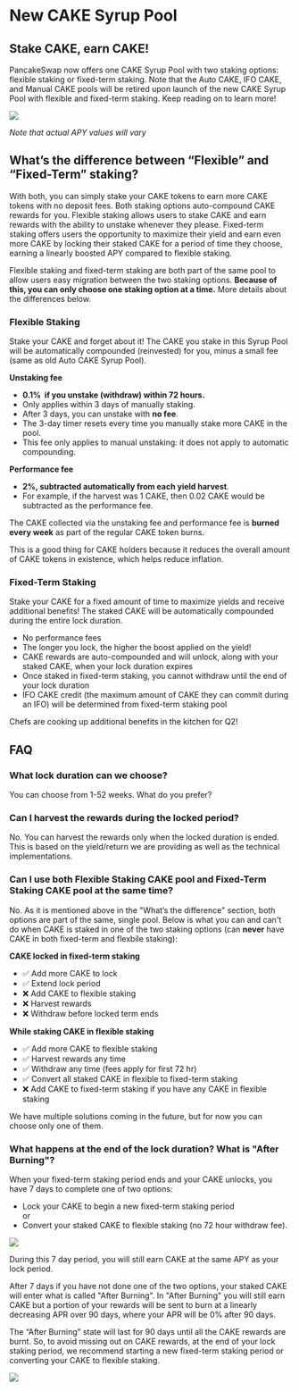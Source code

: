 # New CAKE Syrup Pool

## Stake CAKE, earn CAKE!

PancakeSwap now offers one CAKE Syrup Pool with two staking options: flexible staking or fixed-term staking. Note that the Auto CAKE, IFO CAKE, and Manual CAKE pools will be retired upon launch of the new CAKE Syrup Pool with flexible and fixed-term staking. Keep reading on to learn more!

![](../../../.gitbook/assets/cake-pool-enabled1.png)

_Note that actual APY values will vary_

## What’s the difference between “Flexible” and “Fixed-Term” staking?

With both, you can simply stake your CAKE tokens to earn more CAKE tokens with no deposit fees. Both staking options auto-compound CAKE rewards for you. Flexible staking allows users to stake CAKE and earn rewards with the ability to unstake whenever they please. Fixed-term staking offers users the opportunity to maximize their yield and earn even more CAKE by locking their staked CAKE for a period of time they choose, earning a linearly boosted APY compared to flexible staking.

Flexible staking and fixed-term staking are both part of the same pool to allow users easy migration between the two staking options. **Because of this, you can only choose one staking option at a time.** More details about the differences below.

### Flexible Staking

Stake your CAKE and forget about it! The CAKE you stake in this Syrup Pool will be automatically compounded (reinvested) for you, minus a small fee (same as old Auto CAKE Syrup Pool).

**Unstaking fee**

* **0.1%  if you unstake (withdraw) within 72 hours.**
* Only applies within 3 days of manually staking.
* After 3 days, you can unstake with **no fee**.
* The 3-day timer resets every time you manually stake more CAKE in the pool.
* This fee only applies to manual unstaking: it does not apply to automatic compounding.

**Performance fee**

* **2%, subtracted automatically from each yield harvest**.
* For example, if the harvest was 1 CAKE, then 0.02 CAKE would be subtracted as the performance fee.

The CAKE collected via the unstaking fee and performance fee is **burned every week** as part of the regular CAKE token burns.

This is a good thing for CAKE holders because it reduces the overall amount of CAKE tokens in existence, which helps reduce inflation.

### Fixed-Term Staking

Stake your CAKE for a fixed amount of time to maximize yields and receive additional benefits! The staked CAKE will be automatically compounded during the entire lock duration.

* No performance fees
* The longer you lock, the higher the boost applied on the yield!
* CAKE rewards are auto-compounded and will unlock, along with your staked CAKE, when your lock duration expires
* Once staked in fixed-term staking, you cannot withdraw until the end of your lock duration
* IFO CAKE credit (the maximum amount of CAKE they can commit during an IFO) will be determined from fixed-term staking pool

Chefs are cooking up additional benefits in the kitchen for Q2!

## FAQ

### What lock duration can we choose?

You can choose from 1-52 weeks. What do you prefer?

### Can I harvest the rewards during the locked period?

No. You can harvest the rewards only when the locked duration is ended. This is based on the yield/return we are providing as well as the technical implementations.

### Can I use both Flexible Staking CAKE pool and Fixed-Term Staking CAKE pool at the same time?

No. As it is mentioned above in the "What’s the difference" section, both options are part of the same, single pool. Below is what you can and can't do when CAKE is staked in one of the two staking options (can **never** have CAKE in both fixed-term and flexbile staking):

**CAKE locked in fixed-term staking**

* ✅ Add more CAKE to lock
* ✅ Extend lock period
* ❌ Add CAKE to flexible staking
* ❌ Harvest rewards
* ❌ Withdraw before locked term ends

**While staking CAKE in flexible staking**

* ✅ Add more CAKE to flexible staking
* ✅ Harvest rewards any time
* ✅ Withdraw any time (fees apply for first 72 hr)
* ✅ Convert all staked CAKE in flexible to fixed-term staking
* ❌ Add CAKE to fixed-term staking if you have any CAKE in flexible staking

We have multiple solutions coming in the future, but for now you can choose only one of them.

### What happens at the end of the lock duration? What is "After Burning"?

When your fixed-term staking period ends and your CAKE unlocks, you have 7 days to complete one of two options:

* Lock your CAKE to begin a new fixed-term staking period\
  or
* Convert your staked CAKE to flexible staking (no 72 hour withdraw fee).

![](../../../.gitbook/assets/cake-pool-lock-end.png)

During this 7 day period, you will still earn CAKE at the same APY as your lock period.

After 7 days if you have not done one of the two options, your staked CAKE will enter what is called "After Burning". In "After Burning" you will still earn CAKE but a portion of your rewards will be sent to burn at a linearly decreasing APR over 90 days, where your APR will be 0% after 90 days.

The “After Burning” state will last for 90 days until all the CAKE rewards are burnt. So, to avoid missing out on CAKE rewards, at the end of your lock staking period, we recommend starting a new fixed-term staking period or converting your CAKE to flexible staking.

![](../../../.gitbook/assets/cake-pool-lock-burn.png)
